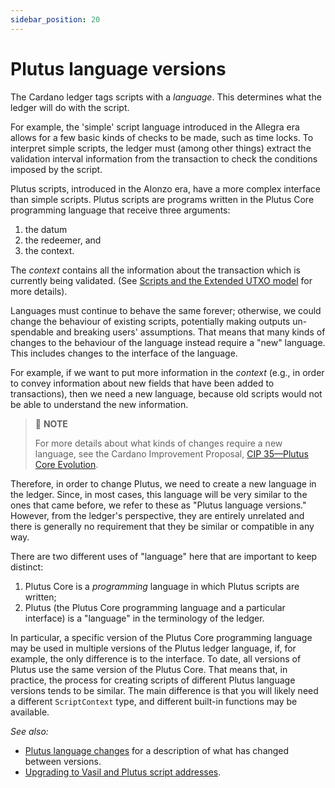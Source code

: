 ```yaml
---
sidebar_position: 20
---
```


# Plutus language versions

The Cardano ledger tags scripts with a *language*. 
This determines what the ledger will do with the script.

For example, the 'simple' script language introduced in the Allegra era allows for a few basic kinds of checks to be made, such as time locks. 
To interpret simple scripts, the ledger must (among other things) extract the validation interval information from the transaction to check the conditions imposed by the script.

Plutus scripts, introduced in the Alonzo era, have a more complex interface than simple scripts. 
Plutus scripts are programs written in the Plutus Core programming language that receive three arguments:

1. the datum
2. the redeemer, and
3. the context.

The *context* contains all the information about the transaction which is currently being validated. (See [Scripts and the Extended UTXO model](ledger.md#scripts-and-the-extended-utxo-model) for more details).

Languages must continue to behave the same forever; otherwise, we could change the behaviour of existing scripts, potentially making outputs un-spendable and breaking users' assumptions. 
That means that many kinds of changes to the behaviour of the language instead require a "new" language. 
This includes changes to the interface of the language.

For example, if we want to put more information in the *context* (e.g., in order to convey information about new fields that have been added to transactions), then we need a new language, because old scripts would not be able to understand the new information.

> :pushpin: **NOTE**
> 
> For more details about what kinds of changes require a new language, see the Cardano Improvement Proposal, [CIP 35&mdash;Plutus Core Evolution](https://cips.cardano.org/cips/cip35/).

Therefore, in order to change Plutus, we need to create a new language in the ledger. 
Since, in most cases, this language will be very similar to the ones that came before, we refer to these as "Plutus language versions." 
However, from the ledger's perspective, they are entirely unrelated and there is generally no requirement that they be similar or compatible in any way.

There are two different uses of "language" here that are important to keep distinct:

1. Plutus Core is a *programming* language in which Plutus scripts are written;
2. Plutus (the Plutus Core programming language and a particular interface) is a "language" in the terminology of the ledger.

In particular, a specific version of the Plutus Core programming language may be used in multiple versions of the Plutus ledger language, if, for example, the only difference is to the interface. 
To date, all versions of Plutus use the same version of the Plutus Core. 
That means that, in practice, the process for creating scripts of different Plutus language versions tends to be similar. 
The main difference is that you will likely need a different `ScriptContext` type, and different
built-in functions may be available.

*See also:*

- [Plutus language changes](../reference/plutus-language-changes.md) for a description of what has changed between versions.
- [Upgrading to Vasil and Plutus script addresses](../reference/upgrade-vasil-plutus-script-addresses.md).

